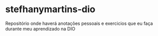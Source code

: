 # stefhanymartins-dio
Repositório onde haverá anotações pessoais e exercicios que eu faça durante meu aprendizado na DIO
